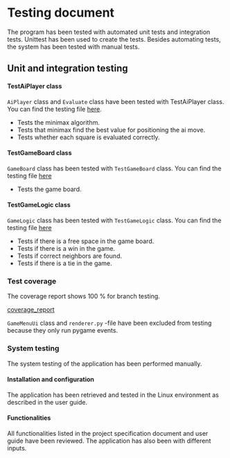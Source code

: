 # Testing document

The program has been tested with automated unit tests and integration tests. Unittest has been used to create the tests. Besides automating tests, the system has been tested with manual tests.

## Unit and integration testing

#### TestAiPlayer class

`AiPlayer` class and `Evaluate` class have been tested with TestAiPlayer class. You can find the testing file [here](https://github.com/riikkayoki/TicTacToe/blob/master/src/tests/entities/ai_player_test.py).

* Tests the minimax algorithm.
* Tests that minimax find the best value for positioning the ai move.
* Tests whether each square is evaluated correctly.

#### TestGameBoard class

`GameBoard` class has been tested with `TestGameBoard` class. You can find the testing file [here](https://github.com/riikkayoki/TicTacToe/blob/master/src/tests/services/game_board_test.py)

* Tests the game board.

#### TestGameLogic class

`GameLogic` class has been tested with `TestGameLogic` class. You can find the testing file [here](https://github.com/riikkayoki/TicTacToe/blob/master/src/tests/services/game_logic_test.py)

* Tests if there is a free space in the game board.
* Tests if there is a win in the game.
* Tests if correct neighbors are found.
* Tests if there is a tie in the game.

### Test coverage

The coverage report shows 100 % for branch testing.

[coverage_report]()

`GameMenuUi` class and `renderer.py` -file have been excluded from testing because they only run pygame events.

### System testing

The system testing of the application has been performed manually.

#### Installation and configuration

The application has been retrieved and tested in the Linux environment as described in the user guide.

#### Functionalities

All functionalities listed in the project specification document and user guide have been reviewed. The application has also been with different inputs.



